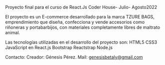 Proyecto final para el curso de React.Js Coder House- Julio- Agosto2022

El proyecto es un E-commerce desarrollado para la marca TZURE BAGS, emprendimiento que diseña, confecciona y vende accesorios como riñoneras y portabarbijos, con materiales completamente libres de maltrato animal.


Las tecnologías utilizadas en el desarrollo del proyecto son:
HTML5
CSS3
JavaScript en React.js
Bootstrap 
Reactstrap
Node.js



Contacto:
Creador: Génesis Pérez.
Mail: genesisbetaly@gmail.com



